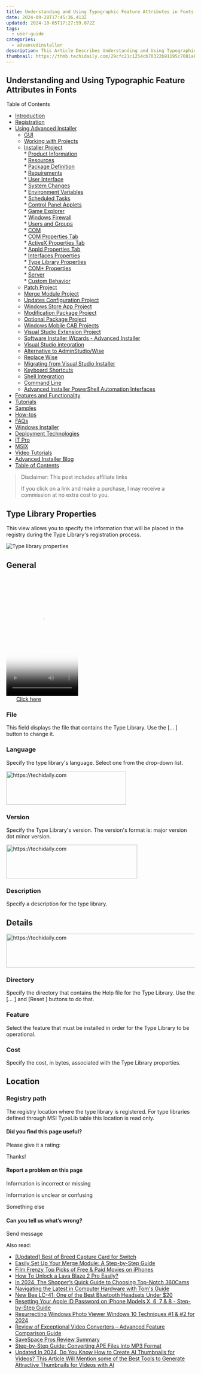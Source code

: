 ```yaml
---
title: Understanding and Using Typographic Feature Attributes in Fonts
date: 2024-09-28T17:45:36.413Z
updated: 2024-10-05T17:27:59.072Z
tags:
  - user-guide
categories:
  - advancedinstaller
description: This Article Describes Understanding and Using Typographic Feature Attributes in Fonts
thumbnail: https://thmb.techidaily.com/29cfc21c1254cb70322b91195c7081ab1c044155fd0a604dc9fcf1b208976460.jpg
---
```


## Understanding and Using Typographic Feature Attributes in Fonts

Table of Contents

* [Introduction](https://tools.techidaily.com/advancedinstaller/products/)
* [Registration](https://tools.techidaily.com/advancedinstaller/products/)
* [Using Advanced Installer](https://tools.techidaily.com/advancedinstaller/products/)  
   * [GUI](https://tools.techidaily.com/advancedinstaller/products/)  
   * [Working with Projects](https://tools.techidaily.com/advancedinstaller/products/)  
   * [Installer Project](https://tools.techidaily.com/advancedinstaller/products/)  
         * [Product Information](https://tools.techidaily.com/advancedinstaller/products/)  
         * [Resources](https://tools.techidaily.com/advancedinstaller/products/)  
         * [Package Definition](https://tools.techidaily.com/advancedinstaller/products/)  
         * [Requirements](https://tools.techidaily.com/advancedinstaller/products/)  
         * [User Interface](https://tools.techidaily.com/advancedinstaller/products/)  
         * [System Changes](https://tools.techidaily.com/advancedinstaller/products/)  
                  * [Environment Variables](https://tools.techidaily.com/advancedinstaller/products/)  
                  * [Scheduled Tasks](https://tools.techidaily.com/advancedinstaller/products/)  
                  * [Control Panel Applets](https://tools.techidaily.com/advancedinstaller/products/)  
                  * [Game Explorer](https://tools.techidaily.com/advancedinstaller/products/)  
                  * [Windows Firewall](https://tools.techidaily.com/advancedinstaller/products/)  
                  * [Users and Groups](https://tools.techidaily.com/advancedinstaller/products/)  
                  * [COM](https://tools.techidaily.com/advancedinstaller/products/)  
                              * [COM Properties Tab](https://tools.techidaily.com/advancedinstaller/products/)  
                              * [ActiveX Properties Tab](https://tools.techidaily.com/advancedinstaller/products/)  
                              * [AppId Properties Tab](https://tools.techidaily.com/advancedinstaller/products/)  
                              * [Interfaces Properties](https://tools.techidaily.com/advancedinstaller/products/)  
                              * [Type Library Properties](https://tools.techidaily.com/advancedinstaller/products/)  
                              * [COM+ Properties](https://tools.techidaily.com/advancedinstaller/products/)  
         * [Server](https://tools.techidaily.com/advancedinstaller/products/)  
         * [Custom Behavior](https://tools.techidaily.com/advancedinstaller/products/)  
   * [Patch Project](https://tools.techidaily.com/advancedinstaller/products/)  
   * [Merge Module Project](https://tools.techidaily.com/advancedinstaller/products/)  
   * [Updates Configuration Project](https://tools.techidaily.com/advancedinstaller/products/)  
   * [Windows Store App Project](https://tools.techidaily.com/advancedinstaller/products/)  
   * [Modification Package Project](https://tools.techidaily.com/advancedinstaller/products/)  
   * [Optional Package Project](https://tools.techidaily.com/advancedinstaller/products/)  
   * [Windows Mobile CAB Projects](https://tools.techidaily.com/advancedinstaller/products/)  
   * [Visual Studio Extension Project](https://tools.techidaily.com/advancedinstaller/products/)  
   * [Software Installer Wizards - Advanced Installer](https://tools.techidaily.com/advancedinstaller/products/)  
   * [Visual Studio integration](https://tools.techidaily.com/advancedinstaller/products/)  
   * [Alternative to AdminStudio/Wise](https://tools.techidaily.com/advancedinstaller/products/)  
   * [Replace Wise](https://tools.techidaily.com/advancedinstaller/products/)  
   * [Migrating from Visual Studio Installer](https://tools.techidaily.com/advancedinstaller/products/)  
   * [Keyboard Shortcuts](https://tools.techidaily.com/advancedinstaller/products/)  
   * [Shell Integration](https://tools.techidaily.com/advancedinstaller/products/)  
   * [Command Line](https://tools.techidaily.com/advancedinstaller/products/)  
   * [Advanced Installer PowerShell Automation Interfaces](https://tools.techidaily.com/advancedinstaller/products/)
* [Features and Functionality](https://tools.techidaily.com/advancedinstaller/products/)
* [Tutorials](https://tools.techidaily.com/advancedinstaller/products/)
* [Samples](https://tools.techidaily.com/advancedinstaller/products/)
* [How-tos](https://tools.techidaily.com/advancedinstaller/products/)
* [FAQs](https://tools.techidaily.com/advancedinstaller/products/)
* [Windows Installer](https://tools.techidaily.com/advancedinstaller/products/)
* [Deployment Technologies](https://tools.techidaily.com/advancedinstaller/products/)
* [IT Pro](https://tools.techidaily.com/advancedinstaller/products/)
* [MSIX](https://tools.techidaily.com/advancedinstaller/products/)
* [Video Tutorials](https://tools.techidaily.com/advancedinstaller/products/)
* [Advanced Installer Blog](https://tools.techidaily.com/advancedinstaller/products/)
* [Table of Contents](https://tools.techidaily.com/advancedinstaller/products/)

>  Disclaimer: This post includes affiliate links
>
>  If you click on a link and make a purchase, I may receive a commission at no extra cost to you.
>

## Type Library Properties

This view allows you to specify the information that will be placed in the registry during the Type Library's registration process. 

![Type library properties](https://cdn.advancedinstaller.com/img/ui/type-library-properties.png "Type library properties")  

## General

<!-- affiliate ads begin -->
<span id="1702748">
					<video width="192" height="320" style="cursor:pointer"
           poster="//a.impactradius-go.com/display-clicktoplayimage/1702748.png"
           onclick="if(!this.playClicked){this.play();this.setAttribute('controls',true);this.playClicked=true;}">
	   <source src="//a.impactradius-go.com/display-ad/18544-1702748">
	   <img src="//a.impactradius-go.com/display-clicktoplayimage/1702748.png" style="border: none; height: 100%; width: 100%; object-fit: contain">
	</video>
	<div style="width:120px;text-align:center"><a href="javascript:window.open(decodeURIComponent('https%3A%2F%2Ftwopages.pxf.io%2Fc%2F5597632%2F1702748%2F18544'), '_blank');void(0);">Click here</a></div>
</span>
<img height="0" width="0" src="https://imp.pxf.io/i/5597632/1702748/18544" style="position:absolute;visibility:hidden;" border="0" />
<!-- affiliate ads end -->

### File

This field displays the file that contains the Type Library. Use the \[... \] button to change it.

### Language

Specify the type library's language. Select one from the drop-down list.

<!-- affiliate ads begin -->
<a href="https://aligracehair.sjv.io/c/5597632/2135415/19272" target="_top" id="2135415">
  <img src="//a.impactradius-go.com/display-ad/19272-2135415" border="0" alt="https://techidaily.com" width="320" height="90"/>
</a>
<img height="0" width="0" src="https://aligracehair.sjv.io/i/5597632/2135415/19272" style="position:absolute;visibility:hidden;" border="0" />
<!-- affiliate ads end -->

### Version

Specify the Type Library's version. The version's format is: major version dot minor version.

<!-- affiliate ads begin -->
<a href="https://unicoeye.pxf.io/c/5597632/2148771/18498" target="_top" id="2148771">
  <img src="//a.impactradius-go.com/display-ad/18498-2148771" border="0" alt="https://techidaily.com" width="350" height="90"/>
</a>
<img height="0" width="0" src="https://unicoeye.pxf.io/i/5597632/2148771/18498" style="position:absolute;visibility:hidden;" border="0" />
<!-- affiliate ads end -->

### Description

Specify a description for the type library.

## Details

<!-- affiliate ads begin -->
<a href="https://appsumo.8odi.net/c/5597632/2118311/7443" target="_top" id="2118311">
  <img src="//a.impactradius-go.com/display-ad/7443-2118311" border="0" alt="https://techidaily.com" width="728" height="90"/>
</a>
<img height="0" width="0" src="https://appsumo.8odi.net/i/5597632/2118311/7443" style="position:absolute;visibility:hidden;" border="0" />
<!-- affiliate ads end -->

### Directory

Specify the directory that contains the Help file for the Type Library. Use the \[... \] and \[Reset \] buttons to do that.

### Feature

Select the feature that must be installed in order for the Type Library to be operational.

### Cost

Specify the cost, in bytes, associated with the Type Library properties.

## Location

### Registry path

The registry location where the type library is registered. For type libraries defined through MSI TypeLib table this location is read only. 

#### Did you find this page useful?

Please give it a rating:

 Thanks!

#### Report a problem on this page

Information is incorrect or missing

Information is unclear or confusing

Something else

#### Can you tell us what’s wrong?

Send message

<ins class="adsbygoogle"
     style="display:block"
     data-ad-format="autorelaxed"
     data-ad-client="ca-pub-7571918770474297"
     data-ad-slot="1223367746"></ins>

<ins class="adsbygoogle"
     style="display:block"
     data-ad-client="ca-pub-7571918770474297"
     data-ad-slot="8358498916"
     data-ad-format="auto"
     data-full-width-responsive="true"></ins>

<span class="atpl-alsoreadstyle">Also read:</span>
<div><ul>
<li><a href="https://visual-screen-recording.techidaily.com/updated-best-of-breed-capture-card-for-switch/"><u>[Updated] Best of Breed Capture Card for Switch</u></a></li>
<li><a href="https://fox-making.techidaily.com/easily-set-up-your-merge-module-a-step-by-step-guide/"><u>Easily Set Up Your Merge Module: A Step-by-Step Guide</u></a></li>
<li><a href="https://extra-hints.techidaily.com/film-frenzy-top-picks-of-free-and-paid-movies-on-iphones/"><u>Film Frenzy Top Picks of Free & Paid Movies on iPhones</u></a></li>
<li><a href="https://android-unlock.techidaily.com/how-to-unlock-a-lava-blaze-2-pro-easily-by-drfone-android/"><u>How To Unlock a Lava Blaze 2 Pro Easily?</u></a></li>
<li><a href="https://some-tips.techidaily.com/in-2024-the-shoppers-quick-guide-to-choosing-top-notch-360cams/"><u>In 2024, The Shopper’s Quick Guide to Choosing Top-Notch 360Cams</u></a></li>
<li><a href="https://hardware-tips.techidaily.com/navigating-the-latest-in-computer-hardware-with-toms-guide/"><u>Navigating the Latest in Computer Hardware with Tom's Guide</u></a></li>
<li><a href="https://buynow-info.techidaily.com/new-bee-lc-41-one-of-the-best-bluetooth-headsets-under-20/"><u>New Bee LC-41: One of the Best Bluetooth Headsets Under $20</u></a></li>
<li><a href="https://fox-making.techidaily.com/resetting-your-apple-id-password-on-iphone-models-x-6-7-and-8-step-by-step-guide/"><u>Resetting Your Apple ID Password on iPhone Models X, 6, 7 & 8 - Step-by-Step Guide</u></a></li>
<li><a href="https://extra-approaches.techidaily.com/resurrecting-windows-photo-viewer-windows-10-techniques-1-and-2-for-2024/"><u>Resurrecting Windows Photo Viewer Windows 10 Techniques #1 & #2 for 2024</u></a></li>
<li><a href="https://fox-making.techidaily.com/review-of-exceptional-video-converters-advanced-feature-comparison-guide/"><u>Review of Exceptional Video Converters – Advanced Feature Comparison Guide</u></a></li>
<li><a href="https://desktop-recording.techidaily.com/savespace-pros-review-summary/"><u>SaveSpace Pros Review Summary</u></a></li>
<li><a href="https://fox-making.techidaily.com/step-by-step-guide-converting-ape-files-into-mp3-format/"><u>Step-by-Step Guide: Converting APE Files Into MP3 Format</u></a></li>
<li><a href="https://ai-video-editing.techidaily.com/updated-in-2024-do-you-know-how-to-create-ai-thumbnails-for-videos-this-article-will-mention-some-of-the-best-tools-to-generate-attractive-thumbnails-for-vi/"><u>Updated In 2024, Do You Know How to Create AI Thumbnails for Videos? This Article Will Mention some of the Best Tools to Generate Attractive Thumbnails for Videos with AI</u></a></li>
</ul></div>

